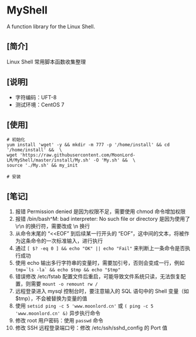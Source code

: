 
# MyShell
A function library for the Linux Shell.  

## [简介]
Linux Shell 常用脚本函数收集整理  

## [说明]
- 字符编码：UFT-8  
- 测试环境：CentOS 7

## [使用]
````Shell
# 初始化
yum install 'wget' -y && mkdir -m 777 -p '/home/install' && cd '/home/install' &&  \
wget 'https://raw.githubusercontent.com/MoonLord-LM/MyShell/master/install/My.sh' -O 'My.sh' &&  \
source './My.sh' && my_init

# 安装

````

## [笔记]
01. 报错 Permission denied 是因为权限不足，需要使用 chmod 命令增加权限  
02. 报错 /bin/bash^M: bad interpreter: No such file or directory 是因为使用了 \r\n 的换行符，需要改成 \n 换行  
03. 从命令末尾的 “<<EOF” 到后续某一行开头的 “EOF”，这中间的文本，将被作为这条命令的一次标准输入，进行执行  
04. 通过 ``[ $? -eq 0 ] && echo "OK" || echo "Fail"`` 来判断上一条命令是否执行成功  
05. 使用 echo 输出多行字符串的变量时，需要加引号，否则会变成一行，例如 ``tmp=`ls -la` && echo $tmp && echo "$tmp"``  
06. 错误修改 /etc/fstab 配置文件后重启，可能导致文件系统只读，无法恢复配置，则需要 ``mount -o remount rw /``  
07. 远程登录进入 mysql 控制台时，要注意输入的 SQL 语句中的 Shell 变量（如 $tmp），不会被替换为变量的值  
08. 使用 ``setsid ping -c 5 'www.moonlord.cn'`` 或 ``( ping -c 5 'www.moonlord.cn' &)`` 异步执行命令  
09. 修改 root 用户密码：使用 ``passwd`` 命令  
10. 修改 SSH 远程登录端口号：修改 /etc/ssh/sshd_config  的 Port 值  

